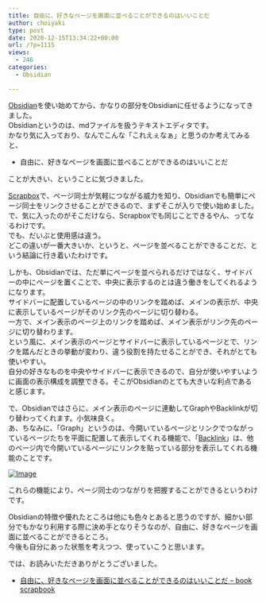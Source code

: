 ```yaml
---
title: 自由に、好きなページを画面に並べることができるのはいいことだ
author: choiyaki
type: post
date: 2020-12-15T13:34:22+00:00
url: /?p=1115
views:
  - 246
categories:
  - Obsidian

---
```

[Obsidian][1]を使い始めてから、かなりの部分をObsidianに任せるようになってきました。  
Obsidianというのは、mdファイルを扱うテキストエディタです。  
かなり気に入っており、なんでこんな「これえぇなぁ」と思うのか考えてみると、

  * 自由に、好きなページを画面に並べることができるのはいいことだ

ことが大きい、ということに気づきました。

[Scrapbox][2]で、ページ同士が気軽につながる威力を知り、Obsidianでも簡単にページ同士をリンクさせることができるので、まずそこが入りで使い始めました。  
で、気に入ったのがそこだけなら、Scrapboxでも同じことできるやん、ってなるわけです。  
でも、だいぶと使用感は違う。  
どこの違いが一番大きいか、というと、ページを並べることができることだ、という結論に行き着いたわけです。

しかも、Obsidianでは、ただ単にページを並べられるだけではなく、サイドバーの中にページを置くことで、中央に表示するのとは違う働きをしてくれるようになります。  
サイドバーに配置しているページの中のリンクを踏めば、メインの表示が、中央に表示しているページがそのリンク先のページに切り替わる。  
一方で、メイン表示のページ上のリンクを踏めば、メイン表示がリンク先のページに切り替わります。  
という風に、メイン表示のページとサイドバーに表示しているページとで、リンクを踏んだときの挙動が変わり、違う役割を持たせることができ、それがとても使いやすい。  
自分の好きなものを中央やサイドバーに表示できるので、自分が使いやすいように画面の表示構成を調整できる。そこがObsidianのとても大きいな利点であると感じます。

で、Obsidianではさらに、メイン表示のページに連動してGraphやBacklinkが切り替わってくれます。小気味良く。  
あ、ちなみに、「Graph」というのは、今開いているページとリンクでつながっているページたちを平面に配置して表示してくれる機能で、「[Backlink][3]」は、他のページ内で今開いているページにリンクを貼っている部分を表示してくれる機能のことです。

[![Image][4]][5]

これらの機能により、ページ同士のつながりを把握することができるというわけです。

Obsidianの特徴や優れたところは他にも色々とあると思うのですが、細かい部分でもかなり利用する際に決め手となりそうなのが、自由に、好きなページを画面に並べることができるところ。  
今後も自分にあった状態を考えつつ、使っていこうと思います。

では、お読みいただきありがとうございました。

  * [自由に、好きなページを画面に並べることができるのはいいことだ &#8211; book scrapbook][6]

 [1]: https://scrapbox.io/choiyaki-hondana/Obsidian
 [2]: https://scrapbox.io/choiyaki-hondana/Scrapbox
 [3]: https://scrapbox.io/choiyaki-hondana/Backlink
 [4]: https://gyazo.com/45e23097e01491fe312c2a881648c266/thumb/1000
 [5]: https://gyazo.com/45e23097e01491fe312c2a881648c266
 [6]: https://scrapbox.io/choiyaki-hondana/%E8%87%AA%E7%94%B1%E3%81%AB%E3%80%81%E5%A5%BD%E3%81%8D%E3%81%AA%E3%83%9A%E3%83%BC%E3%82%B8%E3%82%92%E7%94%BB%E9%9D%A2%E3%81%AB%E4%B8%A6%E3%81%B9%E3%82%8B%E3%81%93%E3%81%A8%E3%81%8C%E3%81%A7%E3%81%8D%E3%82%8B%E3%81%AE%E3%81%AF%E3%81%84%E3%81%84%E3%81%93%E3%81%A8%E3%81%A0